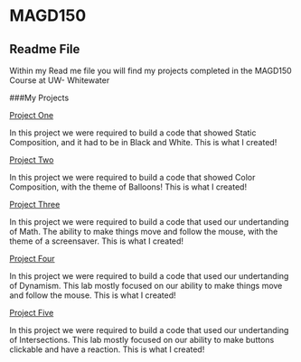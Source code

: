 # MAGD150


## Readme File


Within my Read me file you will find my projects completed in the MAGD150 Course at UW- Whitewater


###My Projects

[Project One](https://github.com/caitlinchunter/MAGD-Projects/blob/gh-pages/s19magd150lab01_Hunter/s19magd150lab01_Hunter.pde)


In this project we were required to build a code that showed Static Composition, and it had to be in Black and White. This is what I created! 


[Project Two](https://github.com/caitlinchunter/MAGD-Projects/tree/gh-pages/s19magd150lab02_Hunter/s19magd150lab02_Hunter%202)


In this project we were required to build a code that showed Color Composition, with the theme of Balloons! This is what I created! 


[Project Three](https://github.com/caitlinchunter/MAGD-Projects/blob/gh-pages/s19magd150lab03_Hunter/s19magd150lab03_Hunter.pde)


In this project we were required to build a code that used our undertanding of Math. The ability to make things move and follow the mouse, with the theme of a screensaver. This is what I created! 


[Project Four](https://github.com/caitlinchunter/MAGD-Projects/blob/gh-pages/s19magd150lab04_Hunter/s19magd150lab04_Hunter.pde)


In this project we were required to build a code that used our undertanding of Dynamism. This lab mostly focused on our ability to make things move and follow the mouse. This is what I created! 


[Project Five](https://github.com/caitlinchunter/MAGD-Projects/blob/gh-pages/s19magd150lab05_Hunter/s19magd150lab05_Hunter.pde) 


In this project we were required to build a code that used our undertanding of Intersections. This lab mostly focused on our ability to make buttons clickable and have a reaction. This is what I created! 

